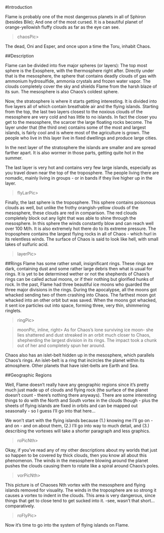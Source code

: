 #Introduction

Flame is probably one of the most dangerous planets in all of Sphiron (besides Bile); And one of the most cursed. It is a beautiful planet of orange-yellowish fluffy clouds as far as the eye can see.

>chaosPic>

The dead, Oni and Esper, and once upon a time the Toru, inhabit Chaos.

##Description

Flame can be divided into five major spheres (or layers): The top most sphere is the Exosphere, with the thermosphere right after. Directly under that is the mesosphere, the sphere that contains deadly clouds of gas with ammonium hydrosulfide, ammonia crystals and frozen water vapor. The clouds completely cover the sky and shields Flame from the harsh blaze of its sun. The mesosphere is also Chaos’s coldest sphere.

Now, the stratosphere is where it starts getting interesting. It is divided into five layers all of which contain breathable air and the flying islands. Starting from the top, the last two layers closest to the noxious clouds of the mesosphere are very cold and has little to no islands. In fact the closer you get to the mesosphere, the scarcer the large floating rocks become. The layer under that (the third one) contains some of the most and largest islands, is fairly cool and is where most of the agriculture is grown. The people who live in this layer live in fixed dwellings and produce large cities.

In the next layer of the stratosphere the islands are smaller and are spread farther apart. It is also wormer in those parts, getting quite hot in the summer.

The last layer is very hot and contains very few large islands, especially as you travel down near the top of the troposphere. The people living there are nomadic, mainly living in groups - or in bands if they live higher up in the layer.

>flyLarPic>

Finally, the last sphere is the troposphere. This sphere contains poisonous clouds as well, but unlike the frothy orangish-yellow clouds of the mesosphere, these clouds are red in comparison. The red clouds completely block out any light that was able to shine through the mesosphere. In this sphere the winds constantly blow and can reach well over 100 M/h. It is also extremely hot there do to its extreme pressure. The troposphere contains the largest flying rocks in all of Chaos - which hurl in its relentless winds. The surface of Chaos is said to look like hell, with small lakes of sulfuric acid.

>layerPic>


##Rings
Flame has some rather small, insignificant rings. These rings are dark, containing dust and some rather large debris then what is usual for rings. It is yet to be determined wether or not the shepherds of Chaos’s rings can be called actual moons, or if their nothing but glorified hunks of rock. In the past, Flame had three beautiful ice moons who guarded the three major divisions in the rings. During the apocalypse, all the moons got whacked sending two of them crashing into Chaos. The farthest moon got whacked into an other orbit but was saved. When the moons got whacked, it sent ice particles out into space, forming three, very thin, shimmering ringlets.

>ringPic>

>moonPic, inline, right> As for Chaos’s lone surviving ice moon- she lies shattered and dust streaked in an orbit much closer to Chaos, shepherding the largest division in its rings. The impact took a chunk out of her and completely spun her around.

Chaos also has an islet-belt hidden up in the mesosphere, which parallels Chaos’s rings. An islet-belt is a ring that incircles the planet within its atmosphere. Other planets that have islet-belts are Earth and Sea.

##Geographic Regions

Well, Flame doesn’t really have any geographic regions since it’s pretty much just made up of clouds and flying rock (the surface of the planet doesn’t count - there’s nothing there anyways). There are some interesting things to do with the North and South vortex in the clouds though - plus the sheets of flying islands are fixed in orbits and can be mapped out seasonally - so I guess I’ll go into that here...

We won’t start with the flying islands because (1.) knowing me I’ll go on - and on - and on about them, (2.) I’ll go into way to much detail, and (3.) describing the vortexes will take a shorter paragraph and less graphics.

>roPicNth>

Okay, if you’ve read any of my other descriptions about my worlds that just so happen to be covered by thick clouds, then you know all about this phenomenon. The winds in the mesosphere blowing around the planet pushes the clouds causing them to rotate like a spiral around Chaos’s poles.

>vorPicNth>

This picture is of Chaoses Nth vortex with the mesosphere and flying islands removed for visuality. The winds in the troposphere are so strong it causes a vortex to indent in the clouds. This area is very dangerous, since things that get to close tend to get sucked into it. -see, wasn’t that short... comparatively.

>roFlyPic>

Now it’s time to go into the system of flying islands on Flame.

